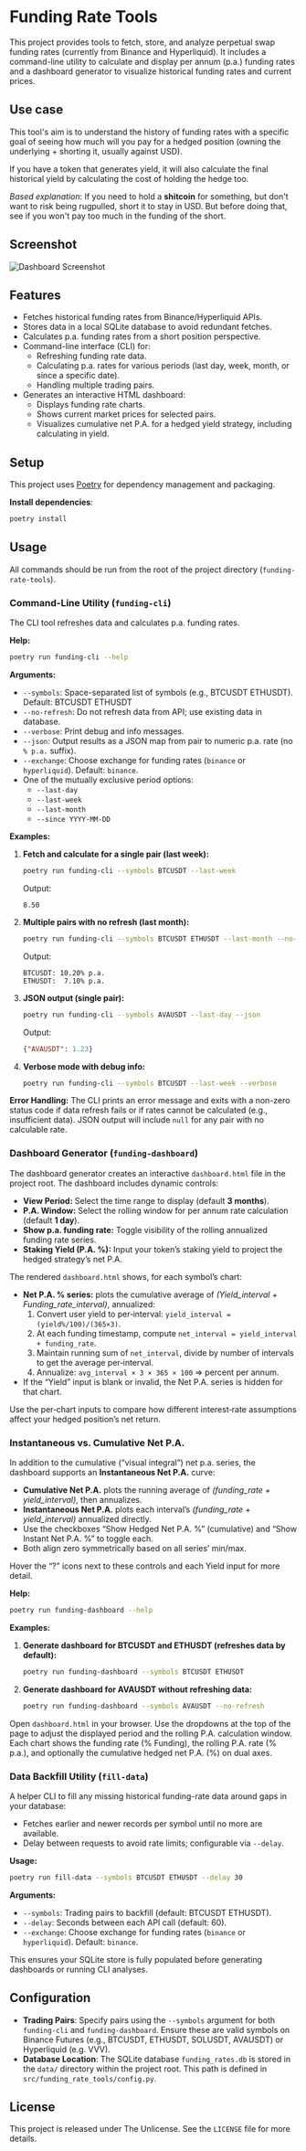 # Funding Rate Tools

This project provides tools to fetch, store, and analyze perpetual swap funding rates (currently from Binance and Hyperliquid). It includes a command-line utility to calculate and display per annum (p.a.) funding rates and a dashboard generator to visualize historical funding rates and current prices.

## Use case

This tool's aim is to understand the history of funding rates with a specific goal of seeing how much will you pay for a hedged position (owning the underlying + shorting it, usually against USD).

If you have a token that generates yield, it will also calculate the final historical yield by calculating the cost of holding the hedge too.

*Based explanation*: If you need to hold a **shitcoin** for something, but don't want to risk being rugpulled, short it to stay in USD. But before doing that, see if you won't pay too much in the funding of the short.

## Screenshot

![Dashboard Screenshot](doc/dashboard-screenshot.png)

## Features

- Fetches historical funding rates from Binance/Hyperliquid APIs.
- Stores data in a local SQLite database to avoid redundant fetches.
- Calculates p.a. funding rates from a short position perspective.
- Command-line interface (CLI) for:
    - Refreshing funding rate data.
    - Calculating p.a. rates for various periods (last day, week, month, or since a specific date).
    - Handling multiple trading pairs.
- Generates an interactive HTML dashboard:
    - Displays funding rate charts.
    - Shows current market prices for selected pairs.
    - Visualizes cumulative net P.A. for a hedged yield strategy, including calculating in yield.

## Setup

This project uses [Poetry](https://python-poetry.org/) for dependency management and packaging.

**Install dependencies**:

```bash
poetry install
```

## Usage

All commands should be run from the root of the project directory (`funding-rate-tools`).

### Command-Line Utility (`funding-cli`)

The CLI tool refreshes data and calculates p.a. funding rates.

**Help:**
```bash
poetry run funding-cli --help
```

**Arguments:**
- `--symbols`: Space-separated list of symbols (e.g., BTCUSDT ETHUSDT). Default: BTCUSDT ETHUSDT  
- `--no-refresh`: Do not refresh data from API; use existing data in database.  
- `--verbose`: Print debug and info messages.  
- `--json`: Output results as a JSON map from pair to numeric p.a. rate (no `% p.a.` suffix).  
- `--exchange`: Choose exchange for funding rates (`binance` or `hyperliquid`). Default: `binance`.  
- One of the mutually exclusive period options:  
  - `--last-day`  
  - `--last-week`  
  - `--last-month`  
  - `--since YYYY-MM-DD`

**Examples:**

1.  **Fetch and calculate for a single pair (last week):**
    ```bash
    poetry run funding-cli --symbols BTCUSDT --last-week
    ```
    Output:
    ```
    8.50
    ```

2.  **Multiple pairs with no refresh (last month):**
    ```bash
    poetry run funding-cli --symbols BTCUSDT ETHUSDT --last-month --no-refresh
    ```
    Output:
    ```
    BTCUSDT: 10.20% p.a.
    ETHUSDT:  7.10% p.a.
    ```

3.  **JSON output (single pair):**
    ```bash
    poetry run funding-cli --symbols AVAUSDT --last-day --json
    ```
    Output:
    ```json
    {"AVAUSDT": 1.23}
    ```

4.  **Verbose mode with debug info:**
    ```bash
    poetry run funding-cli --symbols BTCUSDT --last-week --verbose
    ```

**Error Handling:**
The CLI prints an error message and exits with a non-zero status code if data refresh fails or if rates cannot be calculated (e.g., insufficient data). JSON output will include `null` for any pair with no calculable rate.

### Dashboard Generator (`funding-dashboard`)

The dashboard generator creates an interactive `dashboard.html` file in the project root. The dashboard includes dynamic controls:

- **View Period:** Select the time range to display (default **3 months**).  
- **P.A. Window:** Select the rolling window for per annum rate calculation (default **1 day**).  
- **Show p.a. funding rate:** Toggle visibility of the rolling annualized funding rate series.
- **Staking Yield (P.A. %):** Input your token’s staking yield to project the hedged strategy’s net P.A.

The rendered `dashboard.html` shows, for each symbol’s chart:
- **Net P.A. % series:** plots the cumulative average of *(Yield_interval + Funding_rate_interval)*, annualized:
    1. Convert user yield to per‐interval: `yield_interval = (yield%/100)/(365×3)`.  
    2. At each funding timestamp, compute `net_interval = yield_interval + funding_rate`.  
    3. Maintain running sum of `net_interval`, divide by number of intervals to get the average per‐interval.  
    4. Annualize: `avg_interval × 3 × 365 × 100` ⇒ percent per annum.  
- If the “Yield” input is blank or invalid, the Net P.A. series is hidden for that chart.

Use the per‐chart inputs to compare how different interest‐rate assumptions affect your hedged position’s net return.

### Instantaneous vs. Cumulative Net P.A.

In addition to the cumulative (“visual integral”) net p.a. series, the dashboard supports an **Instantaneous Net P.A.** curve:
- **Cumulative Net P.A.** plots the running average of *(funding_rate + yield_interval)*, then annualizes.
- **Instantaneous Net P.A.** plots each interval’s *(funding_rate + yield_interval)* annualized directly.
- Use the checkboxes “Show Hedged Net P.A. %” (cumulative) and “Show Instant Net P.A. %” to toggle each.
- Both align zero symmetrically based on all series’ min/max.

Hover the “?” icons next to these controls and each Yield input for more detail.

**Help:**
```bash
poetry run funding-dashboard --help
```

**Examples:**

1.  **Generate dashboard for BTCUSDT and ETHUSDT (refreshes data by default):**
    ```bash
    poetry run funding-dashboard --symbols BTCUSDT ETHUSDT
    ```

2.  **Generate dashboard for AVAUSDT without refreshing data:**
    ```bash
    poetry run funding-dashboard --symbols AVAUSDT --no-refresh
    ```

Open `dashboard.html` in your browser. Use the dropdowns at the top of the page to adjust the displayed period and the rolling P.A. calculation window. Each chart shows the funding rate (% Funding), the rolling P.A. rate (% p.a.), and optionally the cumulative hedged net P.A. (%) on dual axes.

### Data Backfill Utility (`fill-data`)

A helper CLI to fill any missing historical funding-rate data around gaps in your database:

- Fetches earlier and newer records per symbol until no more are available.
- Delay between requests to avoid rate limits; configurable via `--delay`.

**Usage:**
```bash
poetry run fill-data --symbols BTCUSDT ETHUSDT --delay 30
```

**Arguments:**
- `--symbols`: Trading pairs to backfill (default: BTCUSDT ETHUSDT).  
- `--delay`: Seconds between each API call (default: 60).  
- `--exchange`: Choose exchange for funding rates (`binance` or `hyperliquid`). Default: `binance`.  

This ensures your SQLite store is fully populated before generating dashboards or running CLI analyses.

## Configuration

- **Trading Pairs**: Specify pairs using the `--symbols` argument for both `funding-cli` and `funding-dashboard`. Ensure these are valid symbols on Binance Futures (e.g., BTCUSDT, ETHUSDT, SOLUSDT, AVAUSDT) or Hyperliquid (e.g. VVV).
- **Database Location**: The SQLite database `funding_rates.db` is stored in the `data/` directory within the project root. This path is defined in `src/funding_rate_tools/config.py`.

## License

This project is released under The Unlicense. See the `LICENSE` file for more details.

